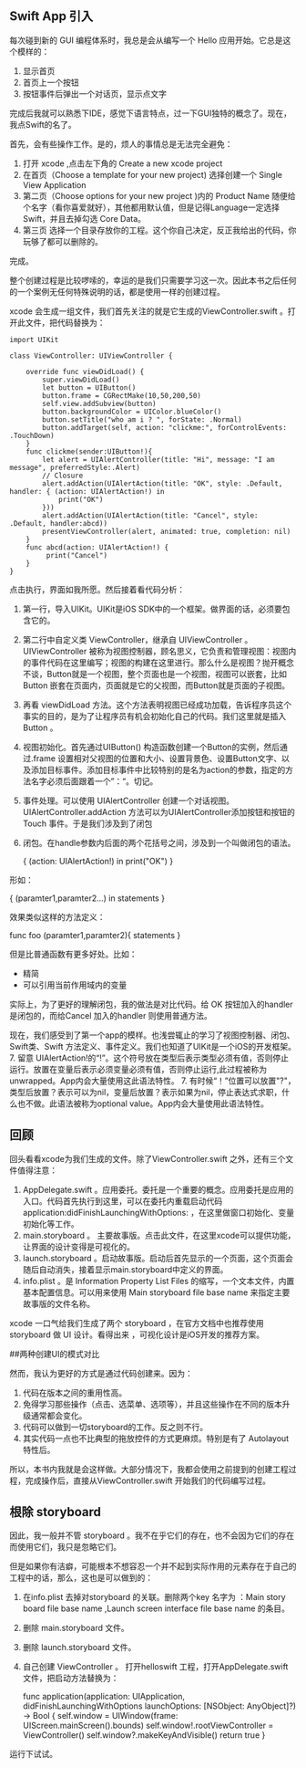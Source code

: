 ## Swift App 引入

每次碰到新的 GUI 编程体系时，我总是会从编写一个 Hello 应用开始。它总是这个模样的：

1. 显示首页
2. 首页上一个按钮
3. 按钮事件后弹出一个对话页，显示点文字

完成后我就可以熟悉下IDE，感觉下语言特点，过一下GUI独特的概念了。现在，我点Swift的名了。

首先，会有些操作工作。是的，烦人的事情总是无法完全避免：

1. 打开 xcode ,点击左下角的 Create a new xcode project
2. 在首页（Choose a template for your new project) 选择创建一个 Single View Application
3. 第二页（Choose options for your new project )内的 Product Name 随便给个名字（看你喜爱就好），其他都用默认值，但是记得Language一定选择Swift，并且去掉勾选 Core Data。
4. 第三页 选择一个目录存放你的工程。这个你自己决定，反正我给出的代码，你玩够了都可以删除的。 

完成。

整个创建过程是比较啰嗦的，幸运的是我们只需要学习这一次。因此本书之后任何的一个案例无任何特殊说明的话，都是使用一样的创建过程。

xcode 会生成一组文件，我们首先关注的就是它生成的ViewController.swift 。打开此文件，把代码替换为：

	import UIKit
	
	class ViewController: UIViewController {
	
	    override func viewDidLoad() {
	        super.viewDidLoad()
	        let button = UIButton()
	        button.frame = CGRectMake(10,50,200,50)
	        self.view.addSubview(button)
	        button.backgroundColor = UIColor.blueColor()
	        button.setTitle("who am i ? ", forState: .Normal)
	        button.addTarget(self, action: "clickme:", forControlEvents: .TouchDown)
	    }
	    func clickme(sender:UIButton!){
	        let alert = UIAlertController(title: "Hi", message: "I am message", preferredStyle:.Alert)
	        // Closure
	        alert.addAction(UIAlertAction(title: "OK", style: .Default, handler: { (action: UIAlertAction!) in
	            print("OK")
	        }))
	        alert.addAction(UIAlertAction(title: "Cancel", style: .Default, handler:abcd))
	        presentViewController(alert, animated: true, completion: nil)
	    }
	    func abcd(action: UIAlertAction!) {
	         print("Cancel")
	    }
	}

点击执行，界面如我所愿。然后接着看代码分析：

1. 第一行，导入UIKit。UIKit是iOS SDK中的一个框架。做界面的话，必须要包含它的。
2. 第二行中自定义类 ViewController，继承自 UIViewController 。UIViewController 被称为视图控制器，顾名思义，它负责和管理视图：视图内的事件代码在这里编写；视图的构建在这里进行。那么什么是视图？抛开概念不谈，Button就是一个视图，整个页面也是一个视图，视图可以嵌套，比如Button 嵌套在页面内，页面就是它的父视图，而Button就是页面的子视图。
3. 再看 viewDidLoad 方法。这个方法表明视图已经成功加载，告诉程序员这个事实的目的，是为了让程序员有机会初始化自己的代码。我们这里就是插入Button 。
4. 视图初始化。首先通过UIButton() 构造函数创建一个Button的实例，然后通过.frame 设置相对父视图的位置和大小、设置背景色、设置Button文字、以及添加目标事件。添加目标事件中比较特别的是名为action的参数，指定的方法名字必须后面跟着一个”：“。切记。
5. 事件处理。可以使用 UIAlertController 创建一个对话视图。UIAlertController.addAction 方法可以为UIAlertController添加按钮和按钮的Touch 事件。于是我们涉及到了闭包
6. 闭包。在handle参数内后面的两个花括号之间，涉及到一个叫做闭包的语法。

	 { (action: UIAlertAction!) in
		            print("OK")    }

形如：

{ (paramter1,paramter2...) in statements }

效果类似这样的方法定义：

func foo (paramter1,paramter2){
  statements 
}

但是比普通函数有更多好处。比如：

- 精简
-  可以引用当前作用域内的变量

实际上，为了更好的理解闭包，我的做法是对比代码。给 OK 按钮加入的handler是闭包的，而给Cancel 加入的handler 则使用普通方法。

现在，我们感受到了第一个app的模样。也浅尝辄止的学习了视图控制器、闭包、Swift类、Swift 
方法定义、事件定义。我们也知道了UIKit是一个iOS的开发框架。
7. 留意 UIAlertAction!的“!”。这个符号放在类型后表示类型必须有值，否则停止运行。放置在变量后表示必须变量必须有值，否则停止运行,此过程被称为unwrapped。App内会大量使用这此语法特性。
7. 有时候“！”位置可以放置"?"，类型后放置？表示可以为nil，变量后放置？表示如果为nil，停止表达式求职，什么也不做。此语法被称为optional value。App内会大量使用此语法特性。

## 回顾

回头看看xcode为我们生成的文件。除了ViewController.swift 之外，还有三个文件值得注意：

1.  AppDelegate.swift 。应用委托。委托是一个重要的概念。应用委托是应用的入口。代码首先执行到这里，可以在委托内重载启动代码application:didFinishLaunchingWithOptions: ，在这里做窗口初始化、变量初始化等工作。
2.  main.storyboard 。  主要故事版。点击此文件，在这里xcode可以提供功能，让界面的设计变得是可视化的。
3.  launch.storyboard 。启动故事版。启动后首先显示的一个页面，这个页面会随后自动消失，接着显示main.storyboard中定义的界面。
4. info.plist 。是 Information Property List Files 的缩写，一个文本文件，内置基本配置信息。可以用来使用 Main storyboard file base name 来指定主要故事版的文件名称。

xcode 一口气给我们生成了两个 storyboard ，在官方文档中也推荐使用 storyboard  做 UI 设计。看得出来 ，可视化设计是iOS开发的推荐方案。

##两种创建UI的模式对比

然而，我认为更好的方式是通过代码创建来。因为：

1. 代码在版本之间的重用性高。
2. 免得学习那些操作（点击、选菜单、选项等），并且这些操作在不同的版本升级通常都会变化。
3. 代码可以做到一切storyboard的工作。反之则不行。
4. 其实代码一点也不比典型的拖放控件的方式更麻烦。特别是有了 Autolayout 特性后。

所以，本书内我就是会这样做。大部分情况下，我都会使用之前提到的创建工程过程，完成操作后，直接从ViewController.swift 开始我们的代码编写过程。

## 根除 storyboard 

因此，我一般并不管 storyboard 。我不在乎它们的存在，也不会因为它们的存在而使用它们，我只是忽略它们。

但是如果你有洁癖，可能根本不想容忍一个并不起到实际作用的元素存在于自己的工程中的话，那么，这也是可以做到的：

1.  在info.plist 去掉对storyboard 的关联。删除两个key 名字为 ：Main story board file base name ,Launch screen interface file base name 的条目。
2.  删除 main.storyboard 文件。  
3.  删除 launch.storyboard 文件。
3.  自己创建 ViewController 。
打开helloswift 工程，打开AppDelegate.swift 文件，把启动方法替换为：

	 func application(application: UIApplication, didFinishLaunchingWithOptions launchOptions: [NSObject: AnyObject]?) -> Bool {
	        self.window = UIWindow(frame: UIScreen.mainScreen().bounds)
	        self.window!.rootViewController = ViewController()
	        self.window?.makeKeyAndVisible()
	        return true
	    }

运行下试试。


